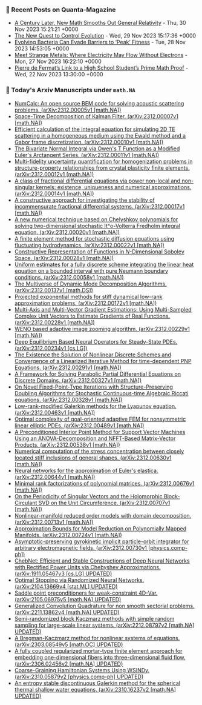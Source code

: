 ### 📝 Recent Posts on Quanta-Magazine
<!-- quanta starts -->
* <a href="https://www.quantamagazine.org/a-century-later-new-math-smooths-out-general-relativity-20231130/">A Century Later, New Math Smooths Out General Relativity</a> - Thu, 30 Nov 2023 15:21:21 +0000
* <a href="https://www.quantamagazine.org/the-new-quest-to-control-evolution-20231129/">The New Quest to Control Evolution</a> - Wed, 29 Nov 2023 15:17:36 +0000
* <a href="https://www.quantamagazine.org/evolving-bacteria-can-evade-barriers-to-peak-fitness-20231128/">Evolving Bacteria Can Evade Barriers to ‘Peak’ Fitness</a> - Tue, 28 Nov 2023 14:53:05 +0000
* <a href="https://www.quantamagazine.org/meet-strange-metals-where-electricity-may-flow-without-electrons-20231127/">Meet Strange Metals: Where Electricity May Flow Without Electrons</a> - Mon, 27 Nov 2023 16:22:10 +0000
* <a href="https://www.quantamagazine.org/pierre-de-fermats-link-to-a-high-school-students-prime-math-proof-20231122/">Pierre de Fermat’s Link to a High School Student’s Prime Math Proof</a> - Wed, 22 Nov 2023 13:30:00 +0000
<!-- quanta ends -->
### 📝 Today's Arxiv Manuscripts under ``math.NA``
<!-- arxiv-math-na starts -->
* <a href="http://arxiv.org/abs/2312.00005">NumCalc: An open source BEM code for solving acoustic scattering problems. (arXiv:2312.00005v1 [math.NA])</a>
* <a href="http://arxiv.org/abs/2312.00007">Space-Time Decomposition of Kalman Filter. (arXiv:2312.00007v1 [math.NA])</a>
* <a href="http://arxiv.org/abs/2312.00010">Efficient calculation of the integral equation for simulating 2D TE scattering in a homogeneous medium using the Ewald method and a Gabor frame discretization. (arXiv:2312.00010v1 [math.NA])</a>
* <a href="http://arxiv.org/abs/2312.00011">The Bivariate Normal Integral via Owen's T Function as a Modified Euler's Arctangent Series. (arXiv:2312.00011v1 [math.NA])</a>
* <a href="http://arxiv.org/abs/2312.00012">Multi-fidelity uncertainty quantification for homogenization problems in structure-property relationships from crystal plasticity finite elements. (arXiv:2312.00012v1 [math.NA])</a>
* <a href="http://arxiv.org/abs/2312.00014">A class of fractional differential equations via power non-local and non-singular kernels: existence, uniqueness and numerical approximations. (arXiv:2312.00014v1 [math.NA])</a>
* <a href="http://arxiv.org/abs/2312.00017">A constructive approach for investigating the stability of incommensurate fractional differential systems. (arXiv:2312.00017v1 [math.NA])</a>
* <a href="http://arxiv.org/abs/2312.00020">A new numerical technique based on Chelyshkov polynomials for solving two-dimensional stochastic It^o-Volterra Fredholm integral equation. (arXiv:2312.00020v1 [math.NA])</a>
* <a href="http://arxiv.org/abs/2312.00022">A finite element method for stochastic diffusion equations using fluctuating hydrodynamics. (arXiv:2312.00022v1 [math.NA])</a>
* <a href="http://arxiv.org/abs/2312.00028">Constructive Representation of Functions in $N$-Dimensional Sobolev Space. (arXiv:2312.00028v1 [math.NA])</a>
* <a href="http://arxiv.org/abs/2312.00058">Uniform estimates for a fully discrete scheme integrating the linear heat equation on a bounded interval with pure Neumann boundary conditions. (arXiv:2312.00058v1 [math.NA])</a>
* <a href="http://arxiv.org/abs/2312.00137">The Multiverse of Dynamic Mode Decomposition Algorithms. (arXiv:2312.00137v1 [math.DS])</a>
* <a href="http://arxiv.org/abs/2312.00172">Projected exponential methods for stiff dynamical low-rank approximation problems. (arXiv:2312.00172v1 [math.NA])</a>
* <a href="http://arxiv.org/abs/2312.00228">Multi-Axis and Multi-Vector Gradient Estimations: Using Multi-Sampled Complex Unit Vectors to Estimate Gradients of Real Functions. (arXiv:2312.00228v1 [math.NA])</a>
* <a href="http://arxiv.org/abs/2312.00229">WENO based adaptive image zooming algorithm. (arXiv:2312.00229v1 [math.NA])</a>
* <a href="http://arxiv.org/abs/2312.00234">Deep Equilibrium Based Neural Operators for Steady-State PDEs. (arXiv:2312.00234v1 [cs.LG])</a>
* <a href="http://arxiv.org/abs/2312.00291">The Existence the Solution of Nonlinear Discrete Schemes and Convergence of a Linearized Iterative Method for time-dependent PNP Equations. (arXiv:2312.00291v1 [math.NA])</a>
* <a href="http://arxiv.org/abs/2312.00327">A Framework for Solving Parabolic Partial Differential Equations on Discrete Domains. (arXiv:2312.00327v1 [math.NA])</a>
* <a href="http://arxiv.org/abs/2312.00328">On Novel Fixed-Point-Type Iterations with Structure-Preserving Doubling Algorithms for Stochastic Continuous-time Algebraic Riccati equations. (arXiv:2312.00328v1 [math.NA])</a>
* <a href="http://arxiv.org/abs/2312.00463">Low-rank-modified Galerkin methods for the Lyapunov equation. (arXiv:2312.00463v1 [math.NA])</a>
* <a href="http://arxiv.org/abs/2312.00489">Optimal complexity of goal-oriented adaptive FEM for nonsymmetric linear elliptic PDEs. (arXiv:2312.00489v1 [math.NA])</a>
* <a href="http://arxiv.org/abs/2312.00538">A Preconditioned Interior Point Method for Support Vector Machines Using an ANOVA-Decomposition and NFFT-Based Matrix-Vector Products. (arXiv:2312.00538v1 [math.NA])</a>
* <a href="http://arxiv.org/abs/2312.00630">Numerical computation of the stress concentration between closely located stiff inclusions of general shapes. (arXiv:2312.00630v1 [math.NA])</a>
* <a href="http://arxiv.org/abs/2312.00644">Neural networks for the approximation of Euler's elastica. (arXiv:2312.00644v1 [math.NA])</a>
* <a href="http://arxiv.org/abs/2312.00676">Minimal rank factorizations of polynomial matrices. (arXiv:2312.00676v1 [math.NA])</a>
* <a href="http://arxiv.org/abs/2312.00707">On the Periodicity of Singular Vectors and the Holomorphic Block-Circulant SVD on the Unit Circumference. (arXiv:2312.00707v1 [math.NA])</a>
* <a href="http://arxiv.org/abs/2312.00713">Nonlinear-manifold reduced order models with domain decomposition. (arXiv:2312.00713v1 [math.NA])</a>
* <a href="http://arxiv.org/abs/2312.00724">Approximation Bounds for Model Reduction on Polynomially Mapped Manifolds. (arXiv:2312.00724v1 [math.NA])</a>
* <a href="http://arxiv.org/abs/2312.00730">Asymptotic-preserving gyrokinetic implicit particle-orbit integrator for arbitrary electromagnetic fields. (arXiv:2312.00730v1 [physics.comp-ph])</a>
* <a href="http://arxiv.org/abs/1911.05467">ChebNet: Efficient and Stable Constructions of Deep Neural Networks with Rectified Power Units via Chebyshev Approximations. (arXiv:1911.05467v3 [cs.LG] UPDATED)</a>
* <a href="http://arxiv.org/abs/2104.13669">Optimal Stopping via Randomized Neural Networks. (arXiv:2104.13669v4 [stat.ML] UPDATED)</a>
* <a href="http://arxiv.org/abs/2105.06975">Saddle point preconditioners for weak-constraint 4D-Var. (arXiv:2105.06975v5 [math.NA] UPDATED)</a>
* <a href="http://arxiv.org/abs/2211.13862">Generalized Convolution Quadrature for non smooth sectorial problems. (arXiv:2211.13862v4 [math.NA] UPDATED)</a>
* <a href="http://arxiv.org/abs/2212.08797">Semi-randomized block Kaczmarz methods with simple random sampling for large-scale linear systems. (arXiv:2212.08797v2 [math.NA] UPDATED)</a>
* <a href="http://arxiv.org/abs/2303.08549">A Bregman-Kaczmarz method for nonlinear systems of equations. (arXiv:2303.08549v5 [math.OC] UPDATED)</a>
* <a href="http://arxiv.org/abs/2306.02456">A fully coupled regularized mortar-type finite element approach for embedding one-dimensional fibers into three-dimensional fluid flow. (arXiv:2306.02456v2 [math.NA] UPDATED)</a>
* <a href="http://arxiv.org/abs/2310.05879">Coarse-Graining Hamiltonian Systems Using WSINDy. (arXiv:2310.05879v2 [physics.comp-ph] UPDATED)</a>
* <a href="http://arxiv.org/abs/2310.16237">An entropy stable discontinuous Galerkin method for the spherical thermal shallow water equations. (arXiv:2310.16237v2 [math.NA] UPDATED)</a>
<!-- arxiv-math-na ends -->
